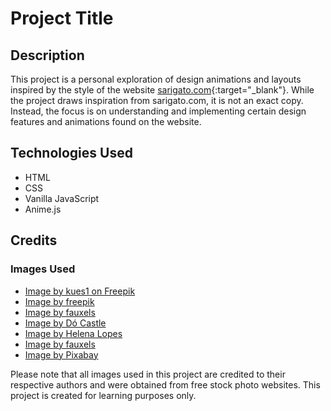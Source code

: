 # Project Title

## Description

This project is a personal exploration of design animations and layouts inspired by the style of the website [sarigato.com](https://www.sarigato.com/){:target="\_blank"}. While the project draws inspiration from sarigato.com, it is not an exact copy. Instead, the focus is on understanding and implementing certain design features and animations found on the website.

## Technologies Used

- HTML
- CSS
- Vanilla JavaScript
- Anime.js

## Credits

### Images Used

- [Image by kues1 on Freepik](https://www.freepik.com/free-photo/cement-concrete-wall-texture-background_176963168.htm#fromView=search&page=1&position=11&uuid=354516b9-e8af-4b32-86cf-e04e6b9b8e2f)
- [Image by freepik](https://www.freepik.com/free-photo/black-irregular-brush-stroke_9468001.htm#fromView=search&page=1&position=30&uuid=54b248f8-be0a-49a7-b3b8-165e919becbf)
- [Image by fauxels](https://www.pexels.com/pl-pl/zdjecie/zdjecie-ludzi-patrzacych-na-laptopie-3182804/)
- [Image by Dó Castle](https://www.pexels.com/pl-pl/zdjecie/trzech-mezczyzn-na-rowerach-2158963/)
- [Image by Helena Lopes](https://www.pexels.com/pl-pl/zdjecie/anonimowi-przyjaciele-stojacy-razem-o-zachodzie-slonca-w-gorach-4453153/)
- [Image by fauxels](https://www.pexels.com/pl-pl/zdjecie/zdjecie-ludzi-trzymajacych-sie-za-rece-3184423/)
- [Image by Pixabay](https://www.pexels.com/pl-pl/zdjecie/grupa-sportowca-kleczac-na-polu-262524/)

Please note that all images used in this project are credited to their respective authors and were obtained from free stock photo websites. This project is created for learning purposes only.
